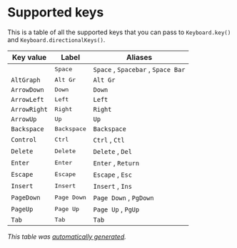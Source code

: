 # Supported keys

This is a table of all the supported keys that you can pass to `Keyboard.key()` and `Keyboard.directionalKeys()`.

<!--lint disable table-cell-padding table-pipes table-pipe-alignment-->

Key value|Label|Aliases
---|---|---
` `|<kbd>Space</kbd>|`Space` , `Spacebar` , `Space Bar`
`AltGraph`|<kbd>Alt Gr</kbd>|`Alt Gr`
`ArrowDown`|<kbd>Down</kbd>|`Down`
`ArrowLeft`|<kbd>Left</kbd>|`Left`
`ArrowRight`|<kbd>Right</kbd>|`Right`
`ArrowUp`|<kbd>Up</kbd>|`Up`
`Backspace`|<kbd>Backspace</kbd>|`Backspace`
`Control`|<kbd>Ctrl</kbd>|`Ctrl` , `Ctl`
`Delete`|<kbd>Delete</kbd>|`Delete` , `Del`
`Enter`|<kbd>Enter</kbd>|`Enter` , `Return`
`Escape`|<kbd>Escape</kbd>|`Escape` , `Esc`
`Insert`|<kbd>Insert</kbd>|`Insert` , `Ins`
`PageDown`|<kbd>Page Down</kbd>|`Page Down` , `PgDown`
`PageUp`|<kbd>Page Up</kbd>|`Page Up` , `PgUp`
`Tab`|<kbd>Tab</kbd>|`Tab`

*This table was [automatically generated](../scripts/generate-mapping-docs.ts).*
